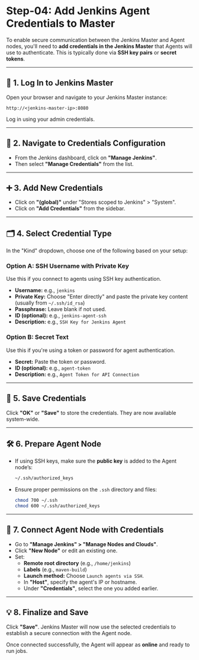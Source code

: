 # Step-04: Add Jenkins Agent Credentials to Master

To enable secure communication between the Jenkins Master and Agent nodes, you'll need to **add credentials in the Jenkins Master** that Agents will use to authenticate. This is typically done via **SSH key pairs** or **secret tokens**.

---

## 🔐 1. Log In to Jenkins Master

Open your browser and navigate to your Jenkins Master instance:

```
http://<jenkins-master-ip>:8080
```

Log in using your admin credentials.

---

## 🔧 2. Navigate to Credentials Configuration

- From the Jenkins dashboard, click on **"Manage Jenkins"**.
- Then select **"Manage Credentials"** from the list.

---

## ➕ 3. Add New Credentials

- Click on **"(global)"** under "Stores scoped to Jenkins" > "System".
- Click on **"Add Credentials"** from the sidebar.

---

## 🗂 4. Select Credential Type

In the "Kind" dropdown, choose one of the following based on your setup:

### Option A: **SSH Username with Private Key**

Use this if you connect to agents using SSH key authentication.

- **Username:** e.g., `jenkins`
- **Private Key:** Choose "Enter directly" and paste the private key content (usually from `~/.ssh/id_rsa`)
- **Passphrase:** Leave blank if not used.
- **ID (optional):** e.g., `jenkins-agent-ssh`
- **Description:** e.g., `SSH Key for Jenkins Agent`

### Option B: **Secret Text**

Use this if you're using a token or password for agent authentication.

- **Secret:** Paste the token or password.
- **ID (optional):** e.g., `agent-token`
- **Description:** e.g., `Agent Token for API Connection`

---

## 💾 5. Save Credentials

Click **"OK"** or **"Save"** to store the credentials. They are now available system-wide.

---

## 🛠 6. Prepare Agent Node

- If using SSH keys, make sure the **public key** is added to the Agent node’s:

  ```bash
  ~/.ssh/authorized_keys
  ```

- Ensure proper permissions on the `.ssh` directory and files:

  ```bash
  chmod 700 ~/.ssh
  chmod 600 ~/.ssh/authorized_keys
  ```

---

## 🧩 7. Connect Agent Node with Credentials

- Go to **"Manage Jenkins" > "Manage Nodes and Clouds"**.
- Click **"New Node"** or edit an existing one.
- Set:
  - **Remote root directory** (e.g., `/home/jenkins`)
  - **Labels** (e.g., `maven-build`)
  - **Launch method:** Choose `Launch agents via SSH`.
  - In **"Host"**, specify the agent's IP or hostname.
  - Under **"Credentials"**, select the one you added earlier.

---

## 💡 8. Finalize and Save

Click **"Save"**. Jenkins Master will now use the selected credentials to establish a secure connection with the Agent node.

Once connected successfully, the Agent will appear as **online** and ready to run jobs.
